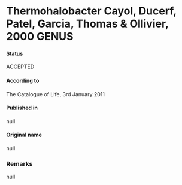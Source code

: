 # Thermohalobacter Cayol, Ducerf, Patel, Garcia, Thomas & Ollivier, 2000 GENUS

#### Status
ACCEPTED

#### According to
The Catalogue of Life, 3rd January 2011

#### Published in
null

#### Original name
null

### Remarks
null